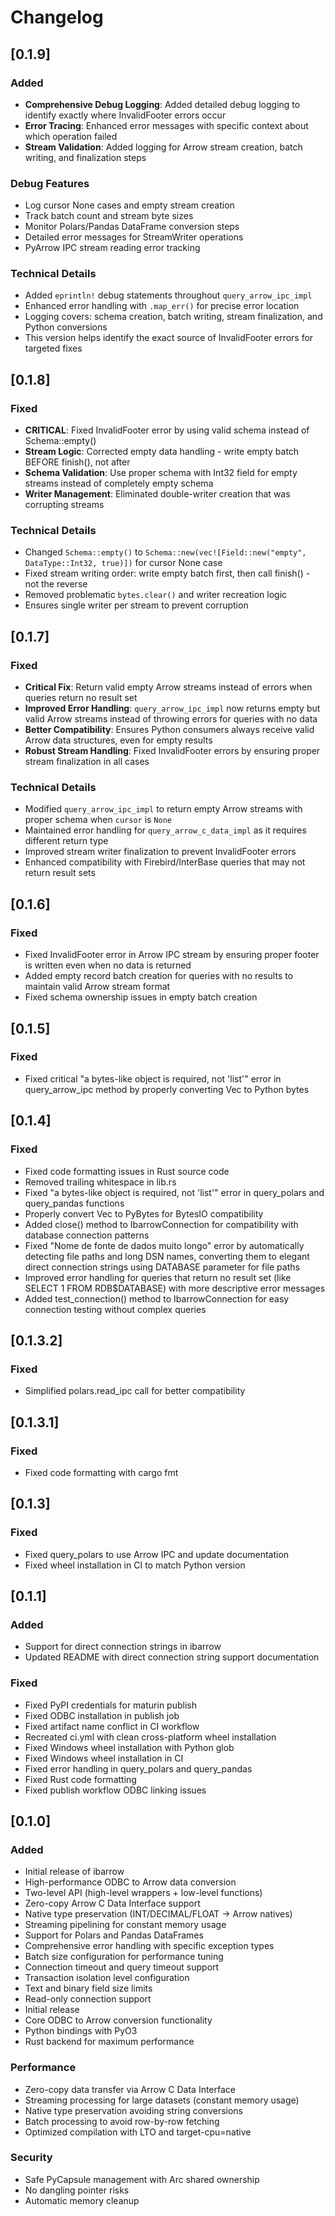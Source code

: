 # Changelog

## [0.1.9]

### Added
- **Comprehensive Debug Logging**: Added detailed debug logging to identify exactly where InvalidFooter errors occur
- **Error Tracing**: Enhanced error messages with specific context about which operation failed
- **Stream Validation**: Added logging for Arrow stream creation, batch writing, and finalization steps

### Debug Features
- Log cursor None cases and empty stream creation
- Track batch count and stream byte sizes
- Monitor Polars/Pandas DataFrame conversion steps
- Detailed error messages for StreamWriter operations
- PyArrow IPC stream reading error tracking

### Technical Details
- Added `eprintln!` debug statements throughout `query_arrow_ipc_impl`
- Enhanced error handling with `.map_err()` for precise error location
- Logging covers: schema creation, batch writing, stream finalization, and Python conversions
- This version helps identify the exact source of InvalidFooter errors for targeted fixes

## [0.1.8]

### Fixed
- **CRITICAL**: Fixed InvalidFooter error by using valid schema instead of Schema::empty()
- **Stream Logic**: Corrected empty data handling - write empty batch BEFORE finish(), not after
- **Schema Validation**: Use proper schema with Int32 field for empty streams instead of completely empty schema
- **Writer Management**: Eliminated double-writer creation that was corrupting streams

### Technical Details
- Changed `Schema::empty()` to `Schema::new(vec![Field::new("empty", DataType::Int32, true)])` for cursor None case
- Fixed stream writing order: write empty batch first, then call finish() - not the reverse
- Removed problematic `bytes.clear()` and writer recreation logic
- Ensures single writer per stream to prevent corruption

## [0.1.7]

### Fixed
- **Critical Fix**: Return valid empty Arrow streams instead of errors when queries return no result set
- **Improved Error Handling**: `query_arrow_ipc_impl` now returns empty but valid Arrow streams instead of throwing errors for queries with no data
- **Better Compatibility**: Ensures Python consumers always receive valid Arrow data structures, even for empty results
- **Robust Stream Handling**: Fixed InvalidFooter errors by ensuring proper stream finalization in all cases

### Technical Details
- Modified `query_arrow_ipc_impl` to return empty Arrow streams with proper schema when `cursor` is `None`
- Maintained error handling for `query_arrow_c_data_impl` as it requires different return type
- Improved stream writer finalization to prevent InvalidFooter errors
- Enhanced compatibility with Firebird/InterBase queries that may not return result sets

## [0.1.6]

### Fixed
- Fixed InvalidFooter error in Arrow IPC stream by ensuring proper footer is written even when no data is returned
- Added empty record batch creation for queries with no results to maintain valid Arrow stream format
- Fixed schema ownership issues in empty batch creation

## [0.1.5]

### Fixed
- Fixed critical "a bytes-like object is required, not 'list'" error in query_arrow_ipc method by properly converting Vec<u8> to Python bytes

## [0.1.4]

### Fixed
- Fixed code formatting issues in Rust source code
- Removed trailing whitespace in lib.rs
- Fixed "a bytes-like object is required, not 'list'" error in query_polars and query_pandas functions
- Properly convert Vec<u8> to PyBytes for BytesIO compatibility
- Added close() method to IbarrowConnection for compatibility with database connection patterns
- Fixed "Nome de fonte de dados muito longo" error by automatically detecting file paths and long DSN names, converting them to elegant direct connection strings using DATABASE parameter for file paths
- Improved error handling for queries that return no result set (like SELECT 1 FROM RDB$DATABASE) with more descriptive error messages
- Added test_connection() method to IbarrowConnection for easy connection testing without complex queries


## [0.1.3.2]

### Fixed
- Simplified polars.read_ipc call for better compatibility

## [0.1.3.1]

### Fixed
- Fixed code formatting with cargo fmt

## [0.1.3]

### Fixed
- Fixed query_polars to use Arrow IPC and update documentation
- Fixed wheel installation in CI to match Python version

## [0.1.1]

### Added
- Support for direct connection strings in ibarrow
- Updated README with direct connection string support documentation

### Fixed
- Fixed PyPI credentials for maturin publish
- Fixed ODBC installation in publish job
- Fixed artifact name conflict in CI workflow
- Recreated ci.yml with clean cross-platform wheel installation
- Fixed Windows wheel installation with Python glob
- Fixed Windows wheel installation in CI
- Fixed error handling in query_polars and query_pandas
- Fixed Rust code formatting
- Fixed publish workflow ODBC linking issues

## [0.1.0]

### Added
- Initial release of ibarrow
- High-performance ODBC to Arrow data conversion
- Two-level API (high-level wrappers + low-level functions)
- Zero-copy Arrow C Data Interface support
- Native type preservation (INT/DECIMAL/FLOAT → Arrow natives)
- Streaming pipelining for constant memory usage
- Support for Polars and Pandas DataFrames
- Comprehensive error handling with specific exception types
- Batch size configuration for performance tuning
- Connection timeout and query timeout support
- Transaction isolation level configuration
- Text and binary field size limits
- Read-only connection support
- Initial release
- Core ODBC to Arrow conversion functionality
- Python bindings with PyO3
- Rust backend for maximum performance


### Performance
- Zero-copy data transfer via Arrow C Data Interface
- Streaming processing for large datasets (constant memory usage)
- Native type preservation avoiding string conversions
- Batch processing to avoid row-by-row fetching
- Optimized compilation with LTO and target-cpu=native

### Security
- Safe PyCapsule management with Arc shared ownership
- No dangling pointer risks
- Automatic memory cleanup

